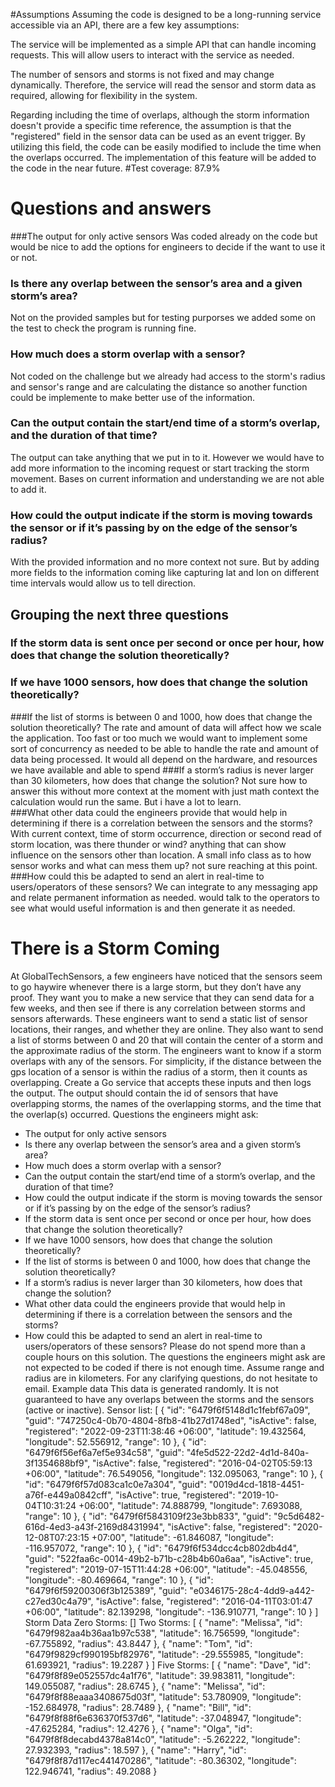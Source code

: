 #Assumptions 
Assuming the code is designed to be a long-running service accessible via an API, there are a few key assumptions:

The service will be implemented as a simple API that can handle incoming requests. This will allow users to interact with the service as needed.

The number of sensors and storms is not fixed and may change dynamically. Therefore, the service will read the sensor and storm data as required, allowing for flexibility in the system.

Regarding including the time of overlaps, although the storm information doesn't provide a specific time reference, the assumption is that the "registered" field in the sensor data can be used as an event trigger. By utilizing this field, the code can be easily modified to include the time when the overlaps occurred. The implementation of this feature will be added to the code in the near future.
#Test coverage: 87.9% 
# Questions and answers
###The output for only active sensors
Was coded already on the code but would be nice to add the options for engineers to decide if the want to use it or not. 
### Is there any overlap between the sensor’s area and a given storm’s area?
Not on the provided samples but for testing purporses we added some on the test to check the program is running fine.
### How much does a storm overlap with a sensor?
Not coded on the challenge but we already had access to the storm's radius and sensor's range and are calculating the 
distance so another function could be implemente to make better use of the information. 
### Can the output contain the start/end time of a storm’s overlap, and the duration of that time?
The output can take anything that we put in to it. However we would have to add more information to the incoming request
or start tracking the storm movement. Bases on current information and understanding we are not able to add it. 
### How could the output indicate if the storm is moving towards the sensor or if it’s passing by on the edge of the sensor’s radius?
With the provided information and no more context not sure. But by adding more fields to the information coming like 
capturing lat and lon on different time intervals would allow us to tell direction.
## Grouping the next three questions 
### If the storm data is sent once per second or once per hour, how does that change the solution theoretically?
### If we have 1000 sensors, how does that change the solution theoretically?
###If the list of storms is between 0 and 1000, how does that change the solution theoretically?
The rate and amount of data will affect how we scale the application. Too fast or too much
we would want to implement some sort of concurrency as needed to be able to handle the rate and amount 
of data being processed. It would all depend on the hardware, and resources we have available and able to spend 
###If a storm’s radius is never larger than 30 kilometers, how does that change the solution?
Not sure how to answer this without more context at the moment with just math context the calculation would run the same. But i have a lot to learn.  
###What other data could the engineers provide that would help in determining if there is a correlation between the sensors and the storms?
With current context, time of storm occurrence, direction or second read of storm location, was there thunder or wind? 
anything that can show influence on the sensors other than location. A small info class as to how sensor works and what 
can mess them up? not sure reaching at this point.   
###How could this be adapted to send an alert in real-time to users/operators of these sensors?
We can integrate to any messaging app and relate permanent information as needed. would talk to the operators to see 
what would useful information is and then generate it as needed. 
# There is a Storm Coming
At GlobalTechSensors, a few engineers have noticed that the sensors seem to go haywire
whenever there is a large storm, but they don’t have any proof. They want you to make a new
service that they can send data for a few weeks, and then see if there is any correlation
between storms and sensors afterwards.
These engineers want to send a static list of sensor locations, their ranges, and whether they
are online. They also want to send a list of storms between 0 and 20 that will contain the center
of a storm and the approximate radius of the storm.
The engineers want to know if a storm overlaps with any of the sensors. For simplicity, if the
distance between the gps location of a sensor is within the radius of a storm, then it counts as
overlapping.
Create a Go service that accepts these inputs and then logs the output. The output should
contain the id of sensors that have overlapping storms, the names of the overlapping storms,
and the time that the overlap(s) occurred.
Questions the engineers might ask:
- The output for only active sensors
- Is there any overlap between the sensor’s area and a given storm’s area?
- How much does a storm overlap with a sensor?
- Can the output contain the start/end time of a storm’s overlap, and the duration of that
  time?
- How could the output indicate if the storm is moving towards the sensor or if it’s passing
  by on the edge of the sensor’s radius?
- If the storm data is sent once per second or once per hour, how does that change the
  solution theoretically?
- If we have 1000 sensors, how does that change the solution theoretically?
- If the list of storms is between 0 and 1000, how does that change the solution
  theoretically?
- If a storm’s radius is never larger than 30 kilometers, how does that change the solution?
- What other data could the engineers provide that would help in determining if there is a
  correlation between the sensors and the storms?
- How could this be adapted to send an alert in real-time to users/operators of these
  sensors?
  Please do not spend more than a couple hours on this solution. The questions the engineers
  might ask are not expected to be coded if there is not enough time. Assume range and radius
  are in kilometers. For any clarifying questions, do not hesitate to email.
  Example data
  This data is generated randomly. It is not guaranteed to have any overlaps between the storms
  and the sensors (active or inactive).
  Sensor list:
  [
  {
  "id": "6479f6f5148d1c1febf67a09",
  "guid": "747250c4-0b70-4804-8fb8-41b27d1748ed",
  "isActive": false,
  "registered": "2022-09-23T11:38:46 +06:00",
  "latitude": 19.432564,
  "longitude": 52.556912,
  "range": 10
  },
  {
  "id": "6479f6f56ef6a7ef5e934c58",
  "guid": "4fe5d522-22d2-4d1d-840a-3f1354688bf9",
  "isActive": false,
  "registered": "2016-04-02T05:59:13 +06:00",
  "latitude": 76.549056,
  "longitude": 132.095063,
  "range": 10
  },
  {
  "id": "6479f6f57d083ca1c0e7a304",
  "guid": "0019d4cd-1818-4451-a76f-e449a0842cff",
  "isActive": true,
  "registered": "2019-10-04T10:31:24 +06:00",
  "latitude": 74.888799,
  "longitude": 7.693088,
  "range": 10
  },
  {
  "id": "6479f6f5843109f23e3bb833",
  "guid": "9c5d6482-616d-4ed3-a43f-2169d8431994",
  "isActive": false,
  "registered": "2020-12-08T07:23:15 +07:00",
  "latitude": -61.846087,
  "longitude": -116.957072,
  "range": 10
  },
  {
  "id": "6479f6f534dcc4cb802db4d4",
  "guid": "522faa6c-0014-49b2-b71b-c28b4b60a6aa",
  "isActive": true,
  "registered": "2019-07-15T11:44:28 +06:00",
  "latitude": -45.048556,
  "longitude": -80.469664,
  "range": 10
  },
  {
  "id": "6479f6f59200306f3b125389",
  "guid": "e0346175-28c4-4dd9-a442-c27ed30c4a79",
  "isActive": false,
  "registered": "2016-04-11T03:01:47 +06:00",
  "latitude": 82.139298,
  "longitude": -136.910771,
  "range": 10
  }
  ]
  Storm Data
  Zero Storms:
  []
  Two Storms:
  [
  {
  "name": "Melissa",
  "id": "6479f982aa4b36aa1b97c538",
  "latitude": 16.756599,
  "longitude": -67.755892,
  "radius": 43.8447
  },
  {
  "name": "Tom",
  "id": "6479f9829cf990195bf82976",
  "latitude": -29.555985,
  "longitude": 61.693921,
  "radius": 19.2287
  }
  ]
  Five Storms:
  [
  {
  "name": "Dave",
  "id": "6479f8f89e052557dc4a1f76",
  "latitude": 39.983811,
  "longitude": 149.055087,
  "radius": 28.6745
  },
  {
  "name": "Melissa",
  "id": "6479f8f88eaaa3408675d03f",
  "latitude": 53.780909,
  "longitude": -152.684978,
  "radius": 28.7489
  },
  {
  "name": "Bill",
  "id": "6479f8f88f6e636370f537d6",
  "latitude": -37.048947,
  "longitude": -47.625284,
  "radius": 12.4276
  },
  {
  "name": "Olga",
  "id": "6479f8f8decabd4378a814c0",
  "latitude": -5.262222,
  "longitude": 27.932393,
  "radius": 18.597
  },
  {
  "name": "Harry",
  "id": "6479f8f87d117ec441470286",
  "latitude": -80.36302,
  "longitude": 122.946741,
  "radius": 49.2088
  }
